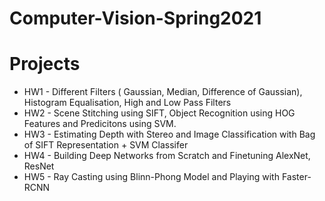 # Computer-Vision-Spring2021

# Projects
* HW1 - Different Filters ( Gaussian, Median, Difference of Gaussian), Histogram Equalisation, High and Low Pass Filters
* HW2 - Scene Stitching using SIFT, Object Recognition using HOG Features and Predicitons using SVM.
* HW3 - Estimating Depth with Stereo and Image Classification with Bag of SIFT Representation + SVM Classifer
* HW4 - Building Deep Networks from Scratch and Finetuning AlexNet, ResNet 
* HW5 - Ray Casting using Blinn-Phong Model and Playing with Faster-RCNN
